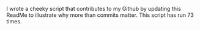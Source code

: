 I wrote a cheeky script that contributes to my Github by updating this ReadMe to illustrate why more than commits matter. This script has run 73 times.